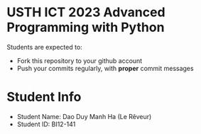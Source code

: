 USTH ICT 2023 Advanced Programming with Python
=====================================================

Students are expected to:
* Fork this repository to your github account
* Push your commits regularly, with **proper** commit messages


Student Info
=========================

* Student Name: Dao Duy Manh Ha (Le Rêveur)
* Student ID: BI12-141

